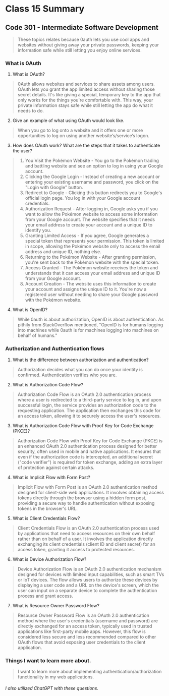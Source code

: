 # Class 15 Summary
## Code 301 - Intermediate Software Development

> These topics relates because 0auth lets you use cool apps and websites without giving away your private passwords, keeping your information safe while still letting you enjoy online services.

### What is 0Auth
1. What is OAuth?
> 0Auth allows websites and services to share assets among users. OAuth lets you grant the app limited access without sharing those secret details. It's like giving a special, temporary key to the app that only works for the things you're comfortable with. This way, your private information stays safe while still letting the app do what it needs to do.
2. Give an example of what using OAuth would look like.
> When you go to log onto a website and it offers one or more opportunities to log on using another website’s/service’s logon.
3. How does OAuth work? What are the steps that it takes to authenticate the user?
> 1. You Visit the Pokémon Website - You go to the Pokémon trading and battling website and see an option to log in using your Google account.
> 2. Clicking the Google Login - Instead of creating a new account or entering your existing username and password, you click on the "Login with Google" button.
> 3. Redirect to Google - Clicking this button redirects you to Google's official login page. You log in with your Google account credentials.
> 4. Authorization Request - After logging in, Google asks you if you want to allow the Pokémon website to access some information from your Google account. The website specifies that it needs your email address to create your account and a unique ID to identify you.
> 5. Granting Limited Access - If you agree, Google generates a special token that represents your permission. This token is limited in scope, allowing the Pokémon website only to access the email address and unique ID, nothing else.
> 6. Returning to the Pokémon Website - After granting permission, you're sent back to the Pokémon website with the special token.
> 7. Access Granted - The Pokémon website receives the token and understands that it can access your email address and unique ID from your Google account.
> 8. Account Creation -  The website uses this information to create your account and assigns the unique ID to it. You're now a registered user without needing to share your Google password with the Pokémon website.
4. What is OpenID?
> While 0auth is about authorization, OpenID is about authentication. As pithily from StackOverflow mentioned, "OpenID is for humans logging into machines while 0auth is for machines logging into machines on behalf of humans."

### Authorization and Authentication flows
1. What is the difference between authorization and authentication?
> Authorization decides what you can do once your identity is confirmed.
> Authentication verifies who you are.
2. What is Authorization Code Flow?
> Authorization Code Flow is an OAuth 2.0 authentication process where a user is redirected to a third-party service to log in, and upon successful login, the service provides an authorization code to the requesting application. The application then exchanges this code for an access token, allowing it to securely access the user's resources.
3. What is Authorization Code Flow with Proof Key for Code Exchange (PKCE)?
> Authorization Code Flow with Proof Key for Code Exchange (PKCE) is an enhanced OAuth 2.0 authentication process designed for better security, often used in mobile and native applications. It ensures that even if the authorization code is intercepted, an additional secret ("code verifier") is required for token exchange, adding an extra layer of protection against certain attacks.
4. What is Implicit Flow with Form Post?
> Implicit Flow with Form Post is an OAuth 2.0 authentication method designed for client-side web applications. It involves obtaining access tokens directly through the browser using a hidden form post, providing a secure way to handle authentication without exposing tokens in the browser's URL.
5. What is Client Credentials Flow?
> Client Credentials Flow is an OAuth 2.0 authentication process used by applications that need to access resources on their own behalf rather than on behalf of a user. It involves the application directly exchanging its client credentials (client ID and client secret) for an access token, granting it access to protected resources.
6. What is Device Authorization Flow?
> Device Authorization Flow is an OAuth 2.0 authentication mechanism designed for devices with limited input capabilities, such as smart TVs or IoT devices. The flow allows users to authorize these devices by displaying a user code and a URL on the device's screen, which the user can input on a separate device to complete the authentication process and grant access.
7. What is Resource Owner Password Flow?
> Resource Owner Password Flow is an OAuth 2.0 authentication method where the user's credentials (username and password) are directly exchanged for an access token, typically used in trusted applications like first-party mobile apps. However, this flow is considered less secure and less recommended compared to other OAuth flows that avoid exposing user credentials to the client application.

### Things I want to learn more about.
> I want to learn more about implementing authentication/authorization functionality in my web applications.


###### I also utilized ChatGPT with these questions.